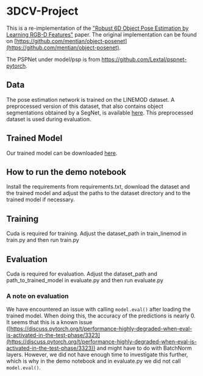 # 3DCV-Project

This is a re-implementation of the ["Robust 6D Object Pose Estimation by 
Learning RGB-D Features"](https://arxiv.org/abs/2003.00188) paper. The original implementation can be found on
[https://github.com/mentian/object-posenet](https://github.com/mentian/object-posenet).  

The PSPNet under model/psp is from https://github.com/Lextal/pspnet-pytorch.

## Data
The pose estimation network is trained on the LINEMOD dataset. A preprocessed version of
this dataset, that also contains object segmentations obtained by a SegNet, is available
[here](https://drive.google.com/drive/folders/19ivHpaKm9dOrr12fzC8IDFczWRPFxho7). 
This preprocessed dataset is used during evaluation.

## Trained Model
Our trained model can be downloaded [here](https://drive.google.com/file/d/1nzxOrGweL-mALBnItxPHB0CIkfMZw212/view?usp=sharing).

## How to run the demo notebook
Install the requirements from requirements.txt, download the dataset and the trained model
and adjust the paths to the dataset directory and to the trained model if necessary.

## Training
Cuda is required for training. Adjust the dataset_path in train_linemod in train.py and then 
run train.py

## Evaluation
Cuda is required for evaluation. Adjust the dataset_path and path_to_trained_model in 
evaluate.py and then run evaluate.py

### A note on evaluation
We have encountered an issue with calling ``model.eval()`` after loading the 
trained model. When doing this, the accuracy of the predictions is nearly 0. It seems
that this is a known issue ([https://discuss.pytorch.org/t/performance-highly-degraded-when-eval-is-activated-in-the-test-phase/3323](https://discuss.pytorch.org/t/performance-highly-degraded-when-eval-is-activated-in-the-test-phase/3323))
and might have to do with BatchNorm layers. However, we did not have enough time to 
investigate this further, which is why in the demo notebook and in evaluate.py we did
not call ``model.eval()``.